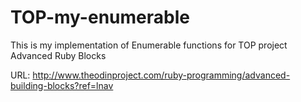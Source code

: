 # TOP-my-enumerable

This is my implementation of Enumerable functions for TOP project Advanced Ruby Blocks

URL: http://www.theodinproject.com/ruby-programming/advanced-building-blocks?ref=lnav
